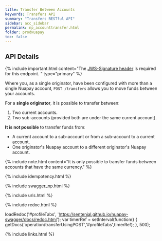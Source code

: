 ```yaml
---
title: Transfer Between Accounts
keywords: Transfers API
summary: "Transfers RESTful API"
sidebar: acc_sidebar
permalink: np_accounttransfer.html
folder: prodNuapay
toc: false
---
```


## API Details

{% include important.html content="The [JWS-Signature header](np_secjws.html) is required for this endpoint. " type="primary" %}

Where you, as a single originator, have been configured with more than a single Nuapay account, `POST /transfers` allows you to move funds between your accounts.

For a **single originator**, it is possible to transfer between:

1. Two current accounts.
1. Two sub-accounts (provided both are under the same current account).

**It is not possible** to transfer funds from:

* A current account to a sub-account or from a sub-account to a current account.
* One originator's Nuapay account to a different originator's Nuapay account.

{% include note.html content="It is only possible to transfer funds between accounts that have the same currency." %}

{% include idempotency.html %}

{% include swagger_np.html %}

{% include urls.html %}


<ul id="profileTabs" class="nav nav-tabs">


</ul>

{% include redoc.html %}

loadRedoc('#profileTabs', 'https://sentenial.github.io/nuapay-swagger/docs/redoc.html');
var timerRef = setInterval(function() { getDocs('operation/transferUsingPOST','#profileTabs',timerRef); }, 500);


</script>


<div id="mydiv"></div>
</div>
</div>


{% include links.html %}
